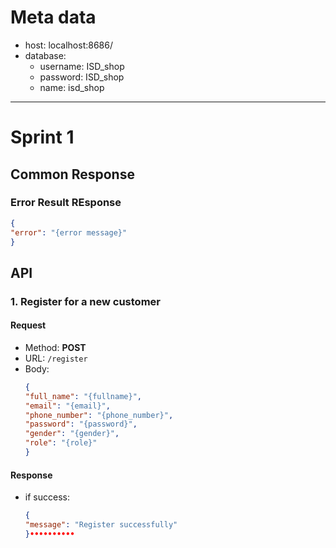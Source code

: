 # Meta data

- host: localhost:8686/
- database:
    - username: ISD_shop
    - password: ISD_shop
    - name: isd_shop

---

# Sprint 1

## Common Response

### Error Result REsponse

  ```json
  {
  "error": "{error message}"
}
  ```

## API

### 1. Register for a new customer

#### Request

- Method: **POST**
- URL: ```/register```
- Body:
  ```json
  {
  "full_name": "{fullname}",
  "email": "{email}",
  "phone_number": "{phone_number}",
  "password": "{password}",
  "gender": "{gender}",
  "role": "{role}"
  }
  ```

#### Response
- if success:
  ```json
  {
  "message": "Register successfully"
  }••••••••••
  ```